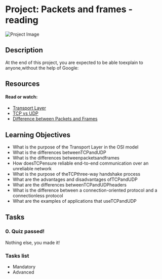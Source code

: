 # Project: Packets and frames - reading

![Project Image](https://hbtn-gallery.s3.eu-central-1.amazonaws.com/HDJEKC8KTI2Q3JIQ.png)

## Description



At the end of this project, you are expected to be able toexplain to anyone,without the help of Google:

## Resources

#### Read or watch:

* [Transport Layer](/rltoken/lJ3S8A5xySOgSUKDbBBO3Q)
* [TCP vs UDP](/rltoken/A-fnE4iFh261DF_t3id7cg)
* [Difference between Packets and Frames](/rltoken/wnq7kXwZ_DJmnLu_60YOPg)


## Learning Objectives

* What is the purpose of the Transport Layer in the OSI model
* What is the differences betweenTCPandUDP
* What is the differences betweenpacketsandframes
* How doesTCPensure reliable end-to-end communication over an unreliable network
* What is the purpose of theTCPthree-way handshake process
* What are the advantages and disadvantages ofTCPandUDP
* What are the differences betweenTCPandUDPheaders
* What is the difference between a connection-oriented protocol and a connectionless protocol
* What are the examples of applications that useTCPandUDP


## Tasks

### 0.  Quiz passed!

Nothing else, you made it!

### Tasks list

* Mandatory
* Advanced



